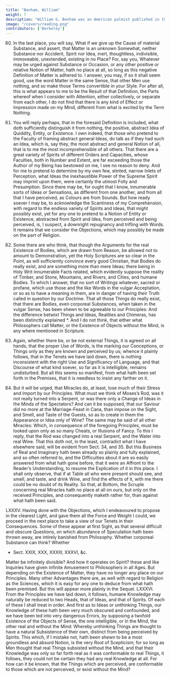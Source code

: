 ```yaml
---
title: "Benham, William"
weight: 7
description: "William G. Benham was an American palmist published in 1900."
image: "/covers/reading.png"
contributors: ['Berkeley']
---
```



80. In the last place, you will say, What if we give up the Cause of material Substance,
and assert, that Matter is an unknown Somewhat, neither Substance nor Accident, Spirit nor
Idea, inert, thoughtless, indivisible, immoveable, unextended, existing in no Place? For, say
you, Whatever may be urged against Substance or Occasion, or any other positive or relative
Notion of Matter, hath no place at all, so long as this negative Definition of Matter is adhered
to. I answer, you may, if so it shall seem good, use the word Matter in the same Sense, that
other Men use nothing, and so make those Terms convertible in your Style. For after all, this
is what appears to me to be the Result of that Definition, the Parts whereof when I consider
with Attention, either collectively, or separate from each other, I do not find that there is any
kind of Effect or Impression made on my Mind, different from what is excited by the Term
Nothing.


81. You will reply perhaps, that in the foresaid Definition is included, what doth
sufficiently distinguish it from nothing, the positive, abstract Idea of Quiddity, Entity, or
Existence. I own indeed, that those who pretend to the Faculty of framing abstract general
Ideas, do talk as if they had such an Idea, which is, say they, the most abstract and general
Notion of all, that is to me the most incomprehensible of all others. That there are a great
variety of Spirits of different Orders and Capacities, whose Faculties, both in Number and
Extent, are far exceeding those the Author of my Being has bestowed on me, I see no reason
to deny. And for me to pretend to determine by my own few, stinted, narrow Inlets of
Perception, what Ideas the inexhaustible Power of the Supreme Spirit may imprint upon
them, were certainly the utmost Folly and Presumption. Since there may be, for ought that
I know, innumerable sorts of Ideas or Sensations, as different from one another, and from
all that I have perceived, as Colours are from Sounds. But how ready soever I may be,
to acknowledge the Scantiness of my Comprehension, with regard to the endless variety of
Spirits and Ideas, that might possibly exist, yet for any one to pretend to a Notion of Entity or
Existence, abstracted from Spirit and Idea, from perceived and being perceived, is, I suspect,
a downright repugnancy and trifling with Words. It remains that we consider the Objections,
which may possibly be made on the part of Religion.


82. Some there are who think, that though the Arguments for the real Existence of
Bodies, which are drawn from Reason, be allowed not to amount to Demonstration, yet the Holy Scriptures are so clear in the Point, as will sufficiently convince every good Christian, that Bodies do really exist, and are something more than mere Ideas; there being in Holy Writ innumerable Facts related, which evidently suppose the reality of Timber, and Stone,
Mountains, and Rivers, and Cities, and humane Bodies. To which I answer, that no sort
of Writings whatever, sacred or profane, which use those and the like Words in the vulgar
Acceptation, or so as to have a meaning in them, are in danger of having their Truth called
in question by our Doctrine. That all those Things do really exist, that there are Bodies,
even corporeal Substances, when taken in the vulgar Sense, has been shewn to be agreeable
to our Principles: And the difference betwixt Things and Ideas, Realities and Chimeras, has
been distinctly explained *. And I do not think, that either what Philosophers call Matter,
or the Existence of Objects without the Mind, is any where mentioned in Scripture.


83. Again, whether there be, or be not external Things, it is agreed on all hands,
that the proper Use of Words, is the marking our Conceptions, or Things only as they
are known and perceived by us; whence it plainly follows, that in the Tenets we have laid
down, there is nothing inconsistent with the right Use and Significancy of Language, and that
Discourse of what kind soever, so far as it is intelligible, remains undisturbed. But all this
seems so manifest, from what hath been set forth in the Premises, that it is needless to insist
any farther on it.


84. But it will be urged, that Miracles do, at least, lose much of their Stress and
Import by our Principles. What must we think of Moses’s Rod, was it not really turned into
a Serpent, or was there only a Change of Ideas in the Minds of the Spectators? And can it
be supposed, that our Saviour did no more at the Marriage-Feast in Cana, than impose on
the Sight, and Smell, and Taste of the Guests, so as to create in them the Appearance or
Idea only of Wine? The same may be said of all other Miracles: Which, in consequence of
the foregoing Principles, must be looked upon only as so many Cheats, or Illusions of Fancy.
To this I reply, that the Rod was changed into a real Serpent, and the Water into real Wine.
That this doth not, in the least, contradict what I have elsewhere said, will be evident from
Sect. 34, and 35. But this Business of Real and Imaginary hath been already so plainly and
fully explained, and so often referred to, and the Difficulties about it are so easily answered
from what hath gone before, that it were an Affront to the Reader’s Understanding, to resume
the Explication of it in this place. I shall only observe, that if at Table all who were present
should see, and smell, and taste, and drink Wine, and find the effects of it, with me there
could be no doubt of its Reality. So that, at Bottom, the Scruple concerning real Miracles
hath no place at all on ours, but only on the received Principles, and consequently maketh
rather for, than against what hath been said.

LXXXV. Having done with the Objections, which I endeavoured to propose in the clearest Light, and gave them all the Force and Weight I could, we proceed in the next place to take
a view of our Tenets in their Consequences. Some of these appear at first Sight, as that several
difficult and obscure Questions, on which abundance of Speculation hath been thrown away,
are intirely banished from Philosophy. Whether corporeal Substance can think? Whether
* Sect. XXIX, XXX, XXXIII, XXXVI, &c.

Matter be infinitely divisible? And how it operates on Spirit? these and like Inquiries have
given infinite Amusement to Philosophers in all Ages. But depending on the Existence of
Matter, they have no longer any place on our Principles. Many other Advantages there are,
as well with regard to Religion as the Sciences, which it is easy for any one to deduce from
what hath been premised. But this will appear more plainly in the Sequel.
LXXXVI. From the Principles we have laid down, it follows, humane Knowledge may
naturally be reduced to two Heads, that of Ideas, and that of Spirits. Of each of these I shall
treat in order. And first as to Ideas or unthinking Things, our Knowledge of these hath been
very much obscured and confounded, and we have been led into very dangerous Errors, by
supposing a twofold Existence of the Objects of Sense, the one intelligible, or in the Mind,
the other real and without the Mind: Whereby unthinking Things are thought to have a
natural Subsistence of their own, distinct from being perceived by Spirits. This which, if I
mistake not, hath been shewn to be a most groundless and absurd Notion, is the very Root of
Scepticism; for so long as Men thought that real Things subsisted without the Mind, and that
their Knowledge was only so far forth real as it was conformable to real Things, it follows,
they could not be certain they had any real Knowledge at all. For how can it be known, that
the Things which are perceived, are conformable to those which are not perceived, or exist
without the Mind?


